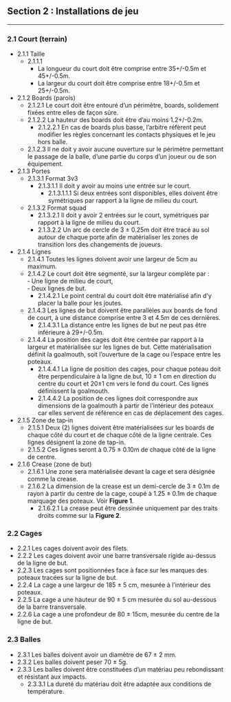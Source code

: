 ## Section 2 : Installations de jeu

___

### 2.1 Court (terrain)

- 2.1.1 Taille
    - 2.1.1.1 
        - La longueur du court doit être comprise entre 35+/-0.5m et 45+/-0.5m.
        - La largeur du court doit être comprise entre 18+/-0.5m et 25+/-0.5m.
- 2.1.2 Boards (parois)
    - 2.1.2.1 Le court doit être entouré d’un périmètre, boards, solidement fixées entre elles de façon sûre.
    - 2.1.2.2 La hauteur des boards doit être d’au moins 1.2+/-0.2m.
        - 2.1.2.2.1 En cas de boards plus basse, l’arbitre réfèrent peut modifier les règles concernant les contacts physiques et le jeu hors balle.
    - 2.1.2.3 Il ne doit y avoir aucune ouverture sur le périmètre permettant le passage de la balle, d’une partie du corps d’un joueur ou de son équipement.
- 2.1.3 Portes
    - 2.1.3.1 Format 3v3
        - 2.1.3.1.1 Il doit y avoir au moins une entrée sur le court.
            - 2.1.3.1.1.1 Si deux entrées sont disponibles, elles doivent être symétriques par rapport à la ligne de milieu du court.
    - 2.1.3.2 Format squad
        - 2.1.3.2.1 Il doit y avoir 2 entrées sur le court, symétriques par rapport à la ligne de milieu du court.
        - 2.1.3.2.2 Un arc de cercle de 3 ± 0.25m doit être tracé au sol autour de chaque porte afin de matérialiser les zones de transition lors des changements de joueurs.
- 2.1.4 Lignes
    - 2.1.4.1 Toutes les lignes doivent avoir une largeur de 5cm au maximum.
    - 2.1.4.2 Le court doit être segmenté, sur la largeur complète par :  
        ‐ Une ligne de milieu de court,  
        ‐ Deux lignes de but.  
        - 2.1.4.2.1 Le point central du court doit être matérialisé afin d’y placer la balle pour les joutes.
    - 2.1.4.3 Les lignes de but doivent être parallèles aux boards de fond de court, à une distance comprise entre 3 et 4.5m de ces dernières.
        - 2.1.4.3.1 La distance entre les lignes de but ne peut pas être inférieure à 29+/-0.5m.
    - 2.1.4.4 La position des cages doit être centrée par rapport à la largeur et matérialisée sur les lignes de but. Cette matérialisation définit la goalmouth, soit l’ouverture de la cage ou l’espace entre les poteaux.
        - 2.1.4.4.1 La ligne de position des cages, pour chaque poteau doit être perpendiculaire à la ligne de but, 10 ± 1 cm en direction du centre du court et 20±1 cm vers le fond du court. Ces lignes définissent la goalmouth.
        - 2.1.4.4.2 La position de ces lignes doit correspondre aux dimensions de la goalmouth à partir de l’intérieur des poteaux car elles servent de référence en cas de déplacement des cages.
- 2.1.5 Zone de tap‐in
    - 2.1.5.1 Deux (2) lignes doivent être matérialisées sur les boards de chaque côté du court et de chaque côté de la ligne centrale. Ces lignes désignent la zone de tap-in.
    - 2.1.5.2 Ces lignes seront à 0.75 ± 0.10m de chaque côté de la ligne de centre.
- 2.1.6 Crease (zone de but)
    - 2.1.6.1 Une zone sera matérialisée devant la cage et sera désignée comme la crease.
    - 2.1.6.2 La dimension de la crease est un demi-cercle de 3 ± 0.1m de rayon à partir du centre de la cage, coupé à 1.25 ± 0.1m de chaque marquage des poteaux. Voir __Figure 1__.
        - 2.1.6.2.1 La crease peut être dessinée uniquement par des traits droits comme sur la __Figure 2__.

### 2.2 Cages

- 2.2.1 Les cages doivent avoir des filets.
- 2.2.2 Les cages doivent avoir une barre transversale rigide au-dessus de la ligne de but.
- 2.2.3 Les cages sont positionnées face à face sur les marques des poteaux tracées sur la ligne de but.
- 2.2.4 La cage a une largeur de 185 ± 5 cm, mesurée à l’intérieur des poteaux.
- 2.2.5 La cage a une hauteur de 90 ± 5 cm mesurée du sol au-dessous de la barre transversale.
- 2.2.6 La cage a une profondeur de 80 ± 15cm, mesurée du centre de la ligne de but.

### 2.3 Balles

- 2.3.1 Les balles doivent avoir un diamètre de 67 ± 2 mm.
- 2.3.2 Les balles doivent peser 70 ± 5g.
- 2.3.3 Les balles doivent être constituées d’un matériau peu rebondissant et résistant aux impacts.
    - 2.3.3.1 La dureté du matériau doit être adaptée aux conditions de température.



